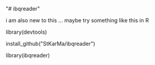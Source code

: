 "# ibqreader" 

i am also new to this ...
maybe try something like this in R

library(devtools) 

install_github("StKarMa/ibqreader") 

library(ibqreader)



